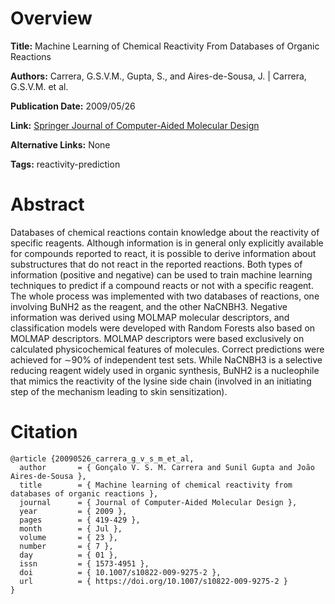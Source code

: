 # Overview
**Title:**
Machine Learning of Chemical Reactivity From Databases of Organic Reactions

**Authors:**
Carrera, G.S.V.M., Gupta, S., and Aires-de-Sousa, J. |
Carrera, G.S.V.M. et al.

**Publication Date:**
2009/05/26

**Link:**
[Springer Journal of Computer-Aided Molecular Design](https://link.springer.com/article/10.1007/s10822-009-9275-2)

**Alternative Links:**
None

**Tags:**
reactivity-prediction


# Abstract
Databases of chemical reactions contain knowledge about the reactivity of specific reagents.
Although information is in general only explicitly available for compounds reported to react, it is possible to derive information about substructures that do not react in the reported reactions.
Both types of information (positive and negative) can be used to train machine learning techniques to predict if a compound reacts or not with a specific reagent.
The whole process was implemented with two databases of reactions, one involving BuNH2 as the reagent, and the other NaCNBH3.
Negative information was derived using MOLMAP molecular descriptors, and classification models were developed with Random Forests also based on MOLMAP descriptors.
MOLMAP descriptors were based exclusively on calculated physicochemical features of molecules.
Correct predictions were achieved for ∼90% of independent test sets.
While NaCNBH3 is a selective reducing reagent widely used in organic synthesis, BuNH2 is a nucleophile that mimics the reactivity of the lysine side chain (involved in an initiating step of the mechanism leading to skin sensitization).


# Citation
```
@article {20090526_carrera_g_v_s_m_et_al,
  author       = { Gonçalo V. S. M. Carrera and Sunil Gupta and João Aires-de-Sousa },
  title        = { Machine learning of chemical reactivity from databases of organic reactions },
  journal      = { Journal of Computer-Aided Molecular Design },
  year         = { 2009 },
  pages        = { 419-429 },
  month        = { Jul },
  volume       = { 23 },
  number       = { 7 },
  day          = { 01 },
  issn         = { 1573-4951 },
  doi          = { 10.1007/s10822-009-9275-2 },
  url          = { https://doi.org/10.1007/s10822-009-9275-2 }
}
```
